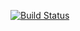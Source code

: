 
[![Build Status](https://semaphoreci.com/api/v1/benji/messenger/branches/develop/badge.svg)](https://semaphoreci.com/benji/messenger)
